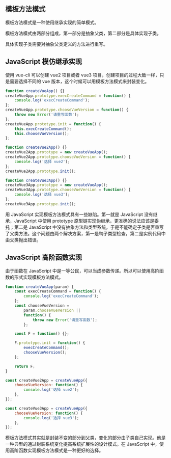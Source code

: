 ## 模板方法模式

模板方法模式是一种使用继承实现的简单模式。

模板方法模式由两部分组成，第一部分是抽象父类，第二部分是具体实现子类。

具体实现子类需要对抽象父类定义的方法进行重写。

## JavaScript 模仿继承实现

使用 vue-cli 可以创建 vue2 项目或者 vue3 项目，创建项目的过程大致一样，只是需要选择不同的 vue 版本，这个时候可以用模板方法模式来封装变化。

```js
function createVueApp() {}
createVueApp.prototype.execCreateCommand = function() {
    console.log('execCreateCommand');
};
createVueApp.prototype.chooseVueVersion = function() {
    throw new Error('请重写函数');
};
createVueApp.prototype.init = function() {
    this.execCreateCommand();
    this.chooseVueVersion();
};

function createVue2App() {}
createVue2App.prototype = new createVueApp();
createVue2App.prototype.chooseVueVersion = function() {
    console.log('选择 vue2');
};
createVue2App.prototype.init();

function createVue3App() {}
createVue3App.prototype = new createVueApp();
createVue3App.prototype.chooseVueVersion = function() {
    console.log('选择 vue3');
};
createVue3App.prototype.init();
```

用 JavaScript 实现模板方法模式具有一些缺陷。第一就是 JavaScript 没有继承，JavaScript 中使用 prototype 原型链实现伪继承，更准确的说法应该是委托；第二是 JavaScript 中没有抽象方法和类型系统，于是不能确定子类是否重写了父类方法。这个问题由两个解决方案，第一是鸭子类型检查，第二是实例代码中由父类抛出错误。

## JavaScript 高阶函数实现

由于函数在 JavaScript 中是一等公民，可以当成参数传递。所以可以使用高阶函数的形式实现模板方法模式。

```js
function createVueApp(param) {
    const execCreateCommand = function() {
        console.log('execCreateCommand');
    };
    const chooseVueVersion =
        param.chooseVueVersion ||
        function() {
            throw new Error('请重写函数');
        };

    const F = function() {};

    F.prototype.init = function() {
        execCreateCommand();
        chooseVueVersion();
    };

    return F;
}

const createVue2App = createVueApp({
    chooseVueVersion: function() {
        console.log('选择 vue2');
    },
});

const createVue3App = createVueApp({
    chooseVueVersion: function() {
        console.log('选择 vue3');
    },
});
```

模板方法模式其实就是封装不变的部分到父类，变化的部分由子类自己实现。他是一种典型的通过封装系统变化提高系统扩展性的设计模式。在 JavaScript 中，使用高阶函数实现模板方法模式是一种更好的选择。
